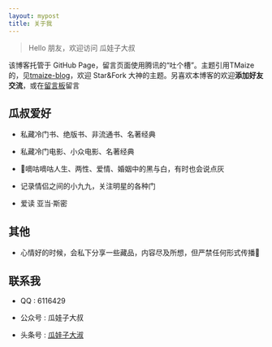 ```yaml
---
layout: mypost
title: 关于我
---
```


> Hello 朋友，欢迎访问 瓜娃子大叔

该博客托管于 GitHub Page，留言页面使用腾讯的“吐个槽”。主题引用TMaize的，见[tmaize-blog](https://github.com/TMaize/tmaize-blog)，欢迎 Star&Fork 大神的主题。另喜欢本博客的欢迎**添加好友交流**，或在[留言板](chat.html)留言

## 瓜叔爱好
- 私藏冷门书、绝版书、非流通书、名著经典

- 私藏冷门电影、小众电影、名著经典

- 嘀咕嘀咕人生、两性、爱情、婚姻中的黑与白，有时也会说点灰

- 记录情侣之间的小九九，关注明星的各种门

- 爱读 亚当·斯密

## 其他
- 心情好的时候，会私下分享一些藏品，内容尽及所想，但严禁任何形式传播

## 联系我
- QQ : 6116429

- 公众号 : 瓜娃子大叔

- 头条号 : [瓜娃子大淑](https://profile.zjurl.cn/rogue/ugc/profile/?version_code=7.6.3&version_name=70603&user_id=72878533118&media_id=1596868651166723&request_source=1&active_tab=dongtai&device_id=65&app_name=news_article)
